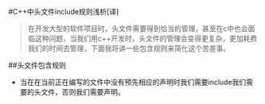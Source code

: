 #C++中头文件include规则浅析[译]

>在开发大型的软件项目时，头文件需要得到恰当的管理，甚至在c中也会面临这种问题，当我们用c++开发时，头文件的管理会变得更复杂，更加耗费我们的时间去管理，下面我将讲一些包含规则来简化这个苦差事。

##头文件包含规则

- 当在在当前正在编写的文件中没有预先相应的声明时我们需要include我们需要的头文件，否则我们需要声明。
